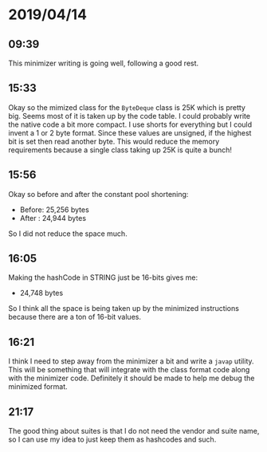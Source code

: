 # 2019/04/14

## 09:39

This minimizer writing is going well, following a good rest.

## 15:33

Okay so the mimized class for the `ByteDeque` class is 25K which is pretty
big. Seems most of it is taken up by the code table. I could probably write
the native code a bit more compact. I use shorts for everything but I could
invent a 1 or 2 byte format. Since these values are unsigned, if the highest
bit is set then read another byte. This would reduce the memory requirements
because a single class taking up 25K is quite a bunch!

## 15:56

Okay so before and after the constant pool shortening:

 * Before: 25,256 bytes
 * After : 24,944 bytes

So I did not reduce the space much.

## 16:05

Making the hashCode in STRING just be 16-bits gives me:

 * 24,748 bytes

So I think all the space is being taken up by the minimized instructions
because there are a ton of 16-bit values.

## 16:21

I think I need to step away from the minimizer a bit and write a `javap`
utility. This will be something that will integrate with the class format
code along with the minimizer code. Definitely it should be made to help me
debug the minimized format.

## 21:17

The good thing about suites is that I do not need the vendor and suite name,
so I can use my idea to just keep them as hashcodes and such.
